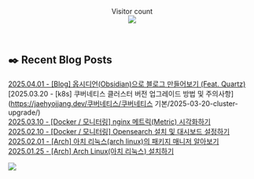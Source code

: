 
<p align="center">
    Visitor count<br>
    <img src="https://profile-counter.glitch.me/JaehyoJJAng/count.svg" />
</p>

<br>

## ✒️ Recent Blog Posts
[2025.04.01 - [Blog] 옵시디언(Obsidian)으로 블로그 만들어보기 (Feat. Quartz)](https://jaehyojjang.dev/블로그구축/quartz/) <br/>
[2025.03.20 - [k8s] 쿠버네티스 클러스터 버전 업그레이드 방법 및 주의사항](https://jaehyojjang.dev/쿠버네티스/쿠버네티스 기본/2025-03-20-cluster-upgrade/) <br/>
[2025.03.10 - [Docker / 모니터링] nginx 메트릭(Metric) 시각화하기](https://jaehyojjang.dev/모니터링/grafana-nginx-exporter/) <br/>
[2025.02.10 - [Docker / 모니터링] Opensearch 설치 및 대시보드 설정하기](https://jaehyojjang.dev/모니터링/opensearch/) <br/>
[2025.02.01 - [Arch] 아치 리눅스(arch linux)의 패키지 매니저 알아보기](https://jaehyojjang.dev/리눅스서버/arch/arch-aur/) <br/>
[2025.01.25 - [Arch] Arch Linux(아치 리눅스) 설치하기](https://jaehyojjang.dev/리눅스서버/arch/arch-install-guide/) <br/>


<img src="https://img.shields.io/badge/최근%20배포일-2025/06/06_00:27-%23121212?style=flat">
